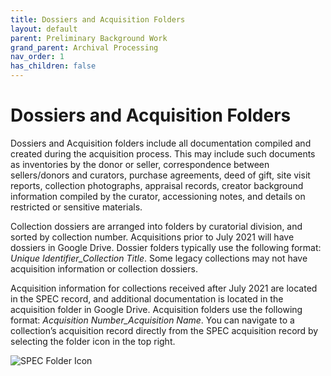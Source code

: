 ```yaml
---
title: Dossiers and Acquisition Folders
layout: default
parent: Preliminary Background Work
grand_parent: Archival Processing
nav_order: 1
has_children: false
---
```

# Dossiers and Acquisition Folders
Dossiers and Acquisition folders include all documentation compiled and created during the acquisition process. This may include such documents as inventories by the donor or seller, correspondence between sellers/donors and curators, purchase agreements, deed of gift, site visit reports, collection photographs, appraisal records, creator background information compiled by the curator, accessioning notes, and details on restricted or sensitive materials.

Collection dossiers are arranged into folders by curatorial division, and sorted by collection number. Acquisitions prior to July 2021 will have dossiers in Google Drive. Dossier folders typically use the following format: _Unique Identifier\_Collection Title_. Some legacy collections may not have acquisition information or collection dossiers.

Acquisition information for collections received after July 2021 are located in the SPEC record, and additional documentation is located in the acquisition folder in Google Drive. Acquisition folders use the following format: _Acquisition Number\_Acquisition Name_. You can navigate to a collection’s acquisition record directly from the SPEC acquisition record by selecting the folder icon in the top right.

![SPEC Folder Icon](pres-docs/archivalProcessing/Images/05.1-SPEC_Folder.png)